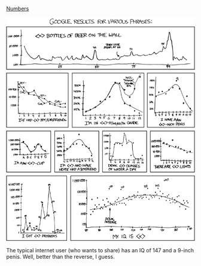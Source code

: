 [Numbers](https://xkcd.com/715)

![Numbers](./random_comic.png)

The typical internet user (who wants to share) has an IQ of 147 and a 9-inch penis. Well, better than the reverse, I guess.

